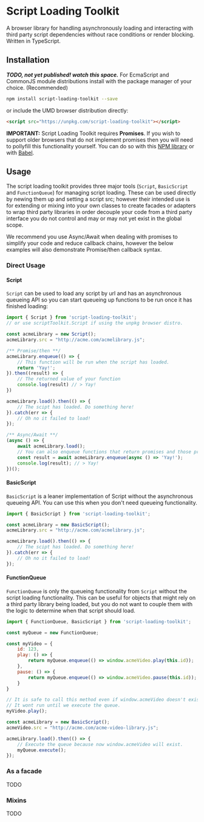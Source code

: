 # Script Loading Toolkit
A browser library for handling asynchronously loading and interacting with third party script dependencies without race conditions or render blocking. Written in TypeScript. 

## Installation
***TODO, not yet published! watch this space.***
For EcmaScript and CommonJS module distributions install with the package manager of your choice. (Recommended)

```sh
npm install script-loading-toolkit --save
```

or include the UMD browser distribution directly:

```html
<script src="https://unpkg.com/script-loading-toolkit"></script>
```

**IMPORTANT:** Script Loading Toolkit requires **Promises**. If you wish to support older browsers that do not implement promises then you will need to pollyfill this functionality yourself. You can do so with this [NPM library](https://www.npmjs.com/package/promise-polyfill) or with [Babel](https://babeljs.io/docs/en/babel-polyfill).

## Usage
The script loading toolkit provides three major tools (`Script`, `BasicScript` and `FunctionQueue`) for managing script loading. These can be used directly by newing them up and setting a script src; however their intended use is for extending or mixing into your own classes to create facades or adapters to wrap third party libraries in order decouple your code from a third party interface you do not control and may or may not yet exist in the global scope.

We recommend you use Async/Await when dealing with promises to simplify your code and reduce callback chains, however the below examples will also demonstrate Promise/then callback syntax.

### Direct Usage

#### Script
`Script` can be used to load any script by url and has an asynchronous queueing API so you can start queueing up functions to be run once it has finished loading:

```js
import { Script } from 'script-loading-toolkit';
// or use scriptToolkit.Script if using the unpkg browser distro.

const acmeLibrary = new Script();
acmeLibrary.src = "http://acme.com/acmelibrary.js";

/** Promise/then **/
acmeLibrary.enqueue(() => {
    // This function will be run when the script has loaded.
    return 'Yay!';
}).then((result) => {
    // The returned value of your function
    console.log(result) // > Yay!
})

acmeLibrary.load().then(() => {
    // The scipt has loaded. Do something here!
}).catch(err => {
    // Oh no it failed to load!
});

/** Async/Await **/
(async () => {
    await acmeLibrary.load();
    // You can also enqueue functions that return promises and those promises will be resolved before returning.
    const result = await acmeLibrary.enqueue(async () => 'Yay!');
    console.log(result); // > Yay!
})();
```

#### BasicScript 
`BasicScript` is a leaner implementation of Script without the asynchronous queueing API. You can use this when you don't need queueing functionality.
```js
import { BasicScript } from 'script-loading-toolkit';

const acmeLibrary = new BasicScript();
acmeLibrary.src = "http://acme.com/acmelibrary.js";

acmeLibrary.load().then(() => {
    // The scipt has loaded. Do something here!
}).catch(err => {
    // Oh no it failed to load!
});
```

#### FunctionQueue
`FunctionQueue` is only the queueing functionality from `Script` without the script loading functionality. This can be useful for objects that might rely on a third party library being loaded, but you do not want to couple them with the logic to determine when that script should load.

```js
import { FunctionQueue, BasicScript } from 'script-loading-toolkit';

const myQueue = new FunctionQueue;

const myVideo = {
    id: 123,
    play: () => {
        return myQueue.enqueue(() => window.acmeVideo.play(this.id));
    },
    pause: () => {
        return myQueue.enqueue(() => window.acmeVideo.pause(this.id));
    }
}

// It is safe to call this method even if window.acmeVideo doesn't exist yet.
// It wont run until we execute the queue.
myVideo.play();

const acmeLibrary = new BasicScript();
acmeVideo.src = "http://acme.com/acme-video-library.js";

acmeLibrary.load().then(() => {
    // Execute the queue because now window.acmeVideo will exist.
    myQueue.execute();
});
```

### As a facade
TODO

### Mixins
TODO